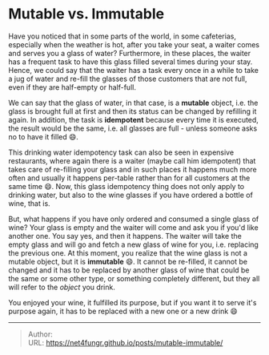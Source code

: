 # Mutable vs. Immutable


Have you noticed that in some parts of the world, in some cafeterias, especially when the weather is hot, after you take your seat, a waiter comes and serves you a glass of water? Furthermore, in these places, the waiter has a frequent task to have this glass filled several times during your stay. Hence, we could say that the waiter has a task every once in a while to take a jug of water and re-fill the glasses of those customers that are not full, even if they are half-empty or half-full.

We can say that the glass of water, in that case, is a **mutable** object, i.e. the glass is brought full at first and then its status can be changed by refilling it again. In addition, the task is **idempotent** because every time it is executed, the result would be the same, i.e. all glasses are full - unless someone asks no to have it filled :smile:.

This drinking water idempotency task can also be seen in expensive restaurants, where again there is a waiter (maybe call him idempotent) that takes care of re-filling your glass and in such places it happens much more often and usually it happens per-table rather than for all customers at the same time :smile:. Now, this glass idempotency thing does not only apply to drinking water, but also to the wine glasses if you have ordered a bottle of wine, that is.  

But, what happens if you have only ordered and consumed a single glass of wine? Your glass is empty and the waiter will come and ask you if you'd like another one. You say yes, and then it happens. The waiter will take the empty glass and will go and fetch a new glass of wine for you, i.e. replacing the previous one. At this moment, you realize that the wine glass is not a mutable object, but it is **immutable** :smile:. It cannot be re-filled, it cannot be changed and it has to be replaced by another glass of wine that could be the same or some other type, or something completely different, but they all will refer to the _object_ you drink. 

You enjoyed your wine, it fulfilled its purpose, but if you want it to serve it's purpose again, it has to be replaced with a new one or a new drink :smile:







---

> Author:    
> URL: https://net4fungr.github.io/posts/mutable-immutable/  

